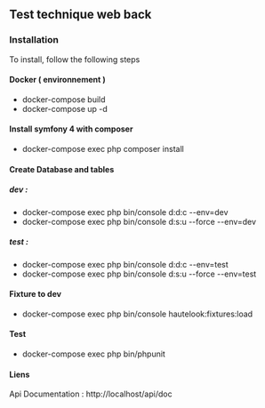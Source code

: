 ##  Test technique web back

###  Installation
To install, follow the following steps

#### Docker ( environnement ) 
* docker-compose build 
* docker-compose up -d 

#### Install symfony 4 with composer 
* docker-compose exec php composer install

#### Create Database and tables 
##### dev : 
* docker-compose exec php bin/console d:d:c --env=dev
* docker-compose exec php bin/console d:s:u --force --env=dev 

##### test : 
* docker-compose exec php bin/console d:d:c --env=test
* docker-compose exec php bin/console d:s:u --force --env=test

#### Fixture to dev 
* docker-compose exec php bin/console hautelook:fixtures:load

####  Test 
* docker-compose exec php bin/phpunit


#### Liens 
Api Documentation : http://localhost/api/doc
 
